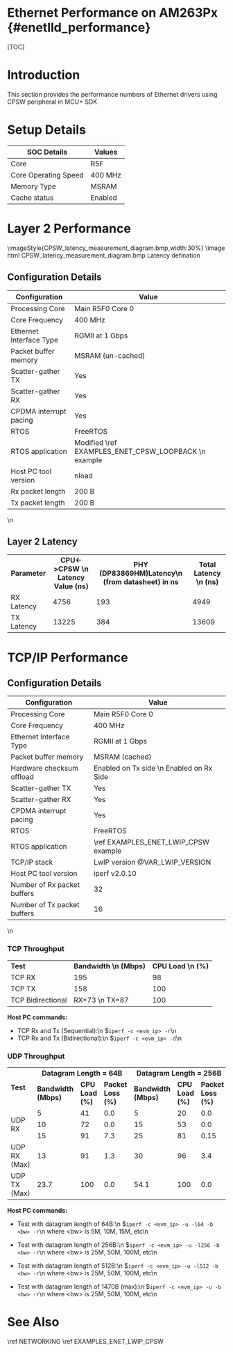 # Ethernet Performance on AM263Px {#enetlld_performance}
[TOC]
# Introduction
This section provides the performance numbers of Ethernet drivers using CPSW peripheral in MCU+ SDK

# Setup Details
SOC Details           | Values          |
----------------------|-----------------|
Core                  | R5F             |
Core Operating Speed  | 400 MHz         |
Memory Type           | MSRAM             |
Cache status          | Enabled         |

# Layer 2 Performance
  \imageStyle{CPSW_latency_measurement_diagram.bmp,width:30%}
  \image html CPSW_latency_measurement_diagram.bmp Latency defination

## Configuration Details
Configuration          | Value                    |
--------------------------------|--------------------------|
Processing Core                 | Main R5F0 Core 0         |
Core Frequency                  | 400 MHz                  |
Ethernet Interface Type         | RGMII at 1 Gbps           |
Packet buffer memory      | MSRAM (un-cached)                      |
Scatter-gather TX         | Yes                      |
Scatter-gather RX         | Yes                      |
CPDMA interrupt pacing    | Yes                      |
RTOS                            | FreeRTOS                 |
RTOS application                | Modified \ref EXAMPLES_ENET_CPSW_LOOPBACK \n example   |
Host PC tool version            | nload                   |
Rx packet length     | 200 B                       |
Tx packet length     | 200 B                       |
\n

## Layer 2 Latency
<table>
    <tr>
        <td style="text-align: center;"><b>Parameter</b></td>
        <td style="text-align: center;"><b>CPU<->CPSW \n Latency Value (ns)</b></td>
        <td style="text-align: center;"><b>PHY (DP83869HM)Latency\n (from datasheet) in ns</b></td>
        <td style="text-align: center;"><b>Total Latency \n (ns)</b></td>
    </tr>
    <tr>
        <td>RX Latency</td>
        <td>4756</td>
        <td>193</td>
        <td>4949</td>
    </tr>
    <tr>
        <td>TX Latency</td>
        <td>13225</td>
        <td>384</td>
        <td>13609</td>
    </tr>
</table>

# TCP/IP Performance

## Configuration Details
Configuration          | Value                    |
--------------------------------|--------------------------|
Processing Core                 | Main R5F0 Core 0         |
Core Frequency                  | 400 MHz                  |
Ethernet Interface Type         | RGMII at 1 Gbps           |
Packet buffer memory      | MSRAM (cached)                      |
Hardware checksum offload | Enabled on Tx side \n Enabled on Rx Side |
Scatter-gather TX         | Yes                      |
Scatter-gather RX         | Yes                      |
CPDMA interrupt pacing    | Yes                      |
RTOS                            | FreeRTOS                 |
RTOS application                | \ref EXAMPLES_ENET_LWIP_CPSW example   |
TCP/IP stack                    | LwIP version @VAR_LWIP_VERSION               |
Host PC tool version            | iperf v2.0.10            |
Number of Rx packet buffers     | 32                       |
Number of Tx packet buffers     | 16                       |
\n
### TCP Throughput
<table>
    <tr>
        <td style="text-align: left;"><b>Test</b></td>
        <td style="text-align: center;"><b>Bandwidth \n (Mbps)</b></td>
        <td style="text-align: center;"><b>CPU Load \n (%) </b></td>
    </tr>
    <tr>
        <td>TCP RX</td><td>195</td><td>98</td>
    </tr>
    <tr>
        <td>TCP TX</td><td>158</td><td>100</td>
    </tr>
    <tr>
        <td>TCP Bidirectional</td><td>RX=73 \n TX=87</td><td>100</td>
    </tr>
</table>

<b>Host PC commands:</b>
- TCP Rx and Tx (Sequential):\n
    $```iperf -c <evm_ip> -r```\n
- TCP Rx and Tx (Bidirectional):\n
    $```iperf -c <evm_ip> -d```\n

### UDP Throughput
<table>
    <tr>
        <td rowspan="2" style="text-align: left;"><b>Test</b></td>
        <td colspan="3" style="text-align: center;"><b>Datagram Length = 64B </b></td>
        <td colspan="3" style="text-align: center;"><b>Datagram Length = 256B</b></td>
        <td colspan="3" style="text-align: center;"><b>Datagram Length = 512B</b></td>
        <td colspan="3" style="text-align: center;"><b>Datagram Length = 1470B</b></td>
    </tr>
    <tr>
        <td><b>Bandwidth (Mbps)</b></td><td><b>CPU Load (%)</b></td><td><b>Packet Loss (%)</b></td>
        <td><b>Bandwidth (Mbps)</b></td><td><b>CPU Load (%)</b></td><td><b>Packet Loss (%)</b></td>
        <td><b>Bandwidth (Mbps)</b></td><td><b>CPU Load (%)</b></td><td><b>Packet Loss (%)</b></td>
        <td><b>Bandwidth (Mbps)</b></td><td><b>CPU Load (%)</b></td><td><b>Packet Loss (%)</b></td>
    </tr>
    <tr>
        <td rowspan="3">UDP RX</td>
        <td>5</td><td>41</td><td>0.0</td>
        <td>5</td><td>20</td><td>0.0</td>
        <td>25</td><td>48</td><td>0.0</td>
        <td>50</td><td>42</td><td>0.0</td>
    </tr>
    <tr>
        <td>10</td><td>72</td><td>0.0</td>
        <td>15</td><td>53</td><td>0.0</td>
        <td>50</td><td>85</td><td>0.7</td>
        <td>60</td><td>48</td><td>0.0</td>
    </tr>
    <tr>
        <td>15</td><td>91</td><td>7.3</td>
        <td>25</td><td>81</td><td>0.15</td>
        <td>55</td><td>95</td><td>0.4</td>
        <td>95</td><td>72</td><td>0.0</td>
    </tr>
    <tr>
        <td>UDP RX (Max)</td>
        <td>13</td><td>91</td><td>1.3</td>
        <td>30</td><td>96</td><td>3.4</td>
        <td>58</td><td>97</td><td>1.1</td>
        <td>130.8</td><td>97</td><td>1.4</td>
    </tr>
    <tr>
        <td>UDP TX (Max)</td>
        <td>23.7</td><td>100</td><td>0.0</td>
        <td>54.1</td><td>100</td><td>0.0</td>
        <td>108</td><td>100</td><td>0.0</td>
        <td>311</td><td>100</td><td>0.0</td>
    </tr>
</table>

<b>Host PC commands:</b>
- Test with datagram length of 64B:\n
     $```iperf -c <evm_ip> -u -l64 -b <bw> -r```\n
where \<bw\> is 5M, 10M, 15M, etc\n

- Test with datagram length of 256B:\n
     $```iperf -c <evm_ip> -u -l256 -b <bw> -r```\n
where \<bw\> is 25M, 50M, 100M, etc\n

- Test with datagram length of 512B:\n
     $```iperf -c <evm_ip> -u -l512 -b <bw> -r```\n
where \<bw\> is 25M, 50M, 100M, etc\n

- Test with datagram length of 1470B (max):\n
     $```iperf -c <evm_ip> -u -b <bw> -r```\n
where \<bw\> is 25M, 50M, 100M, etc\n

# See Also
\ref NETWORKING
\ref EXAMPLES_ENET_LWIP_CPSW